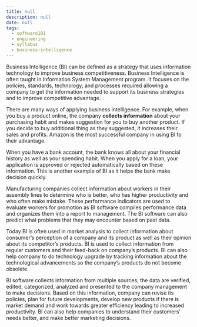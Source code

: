 ```yaml
---
title: null
description: null
date: null
tags:
  - software101
  - engineering
  - syllabus
  - business-intelligence
---
```


Business Intelligence (BI) can be defined as a strategy that uses information technology to improve business competitiveness. Business Intelligence is often taught in Information System Management program. It focuses on the policies, standards, technology, and processes required allowing a company to get the information needed to support its business strategies and to improve competitive advantage.

There are many ways of applying business intelligence. For example, when you buy a product online, the company **collects information** about your purchasing habit and makes suggestion for you to buy another product. If you decide to buy additional thing as they suggested, it increases their sales and profits. Amazon is the most successful company in using BI to their advantage.

When you have a bank account, the bank knows all about your financial history as well as your spending habit. When you apply for a loan, your application is approved or rejected automatically based on these information. This is another example of BI as it helps the bank make decision quickly.

Manufacturing companies collect information about workers in their assembly lines to determine who is better, who has higher productivity and who often make mistake. These performance indicators are used to evaluate workers for promotion as BI software compiles performance data and organizes them into a report to management. The BI software can also predict what problems that they may encounter based on past data.

Today BI is often used in market analysis to collect information about consumer’s perception of a company and its product as well as their opinion about its competitor’s products. BI is used to collect information from regular customers and their feed-back on company’s products. BI can also help company to do technology upgrade by tracking information about the technological advancements so the company’s products do not become obsolete.

BI software collects information from multiple sources; the data are verified, edited, categorized, analyzed and presented to the company management to make decisions. Based on this information, company can revise its policies, plan for future developments, develop new products if there is market demand and work towards greater efficiency leading to increased productivity. BI can also help companies to understand their customers’ needs better, and make better marketing decisions.
